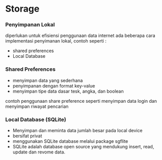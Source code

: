 # Storage

### Penyimpanan Lokal

diperlukan untuk efisiensi penggunaan data internet
ada beberapa cara implementasi penyimanan lokal, contoh
seperti :

- shared preferences
- Local Database

### Shared Preferences

- menyimpan data yang sederhana
- penyimpanan dengan format key-value
- menyimpan tipe data dasar tesk, angka, dan boolean

contoh penggunaan share preference seperti menyimpan data login dan menyimpan riwayat pencarian

### Local Database (SQLite)

- Menyimpan dan meminta data jumlah besar pada local device
- bersifat privat
- menggunakan SQLite database melalui package sgflite
- SQLite adalah database open source yang mendukung insert, read, update dan revome data.
